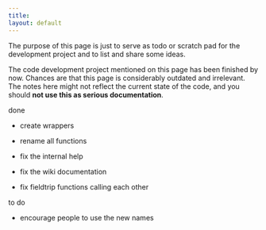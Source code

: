 ```yaml
---
title:
layout: default
---
```


<div class="alert-danger">

The purpose of this page is just to serve as todo or scratch pad for the development project and to list and share some ideas. 

The code development project mentioned on this page has been finished by now. Chances are that this page is considerably outdated and irrelevant. The notes here might not reflect the current state of the code, and you should **not use this as serious documentation**.
</div>

done

*  create wrappers

*  rename all functions

*  fix the internal help

*  fix the wiki documentation

*  fix fieldtrip functions calling each other
 

to do
    

*  encourage people to use the new names
